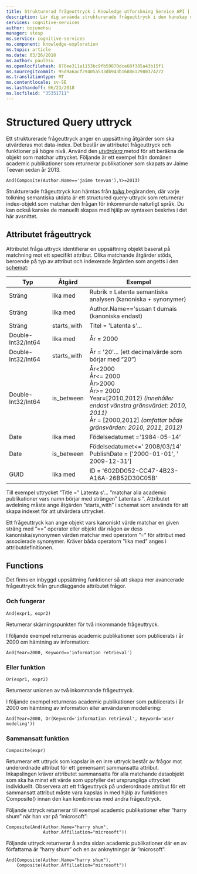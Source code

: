 ```yaml
---
title: Strukturerad frågeuttryck i Knowledge utforskning Service API | Microsoft Docs
description: Lär dig använda strukturerade frågeuttryck i den kunskap utforskning Service (KES) API i kognitiva Services.
services: cognitive-services
author: bojunehsu
manager: stesp
ms.service: cognitive-services
ms.component: knowledge-exploration
ms.topic: article
ms.date: 03/26/2016
ms.author: paulhsu
ms.openlocfilehash: 070ee311a1153bc9fb59870dce68f385a43b15f1
ms.sourcegitcommit: 95d9a6acf29405a533db943b1688612980374272
ms.translationtype: MT
ms.contentlocale: sv-SE
ms.lasthandoff: 06/23/2018
ms.locfileid: "35351711"
---
```

# <a name="structured-query-expression"></a>Structured Query uttryck
Ett strukturerade frågeuttryck anger en uppsättning åtgärder som ska utvärderas mot data-index.  Det består av attributet frågeuttryck och funktioner på högre nivå.  Använd den [ *utvärdera* ](evaluateMethod.md) metod för att beräkna de objekt som matchar uttrycket.  Följande är ett exempel från domänen academic publikationer som returnerar publikationer som skapats av Jaime Teevan sedan år 2013.

`And(Composite(Author.Name=='jaime teevan'),Y>=2013)`

Strukturerade frågeuttryck kan hämtas från [ *tolka* ](interpretMethod.md) begäranden, där varje tolkning semantiska utdata är ett structured query-uttryck som returnerar index-objekt som matchar den frågan för inkommande naturligt språk.  Du kan också kanske de manuellt skapas med hjälp av syntaxen beskrivs i det här avsnittet.

## <a name="attribute-query-expression"></a>Attributet frågeuttryck
Attributet fråga uttryck identifierar en uppsättning objekt baserat på matchning mot ett specifikt attribut.  Olika matchande åtgärder stöds, beroende på typ av attribut och indexerade åtgärden som angetts i den [schemat](SchemaFormat.md):

| Typ | Åtgärd | Exempel |
|------|-------------|------------|
| Sträng | lika med | Rubrik = Latenta semantiska analysen (kanoniska + synonymer) |
| Sträng | lika med | Author.Name=='susan t dumais (kanoniska endast)|
| Sträng | starts_with | Titel = 'Latenta s'... |
| Double-Int32/Int64 | lika med | År = 2000 |
| Double-Int32/Int64 | starts_with | År = '20'... (ett decimalvärde som börjar med ”20”) |
| Double-Int32/Int64 | is_between | År&lt;2000 <br/> År&lt;= 2000 <br/> År&gt;2000 <br/> År&gt;= 2000 <br/> Year=[2010,2012) *(innehåller endast vänstra gränsvärdet: 2010, 2011)* <br/> År = [2000,2012] *(omfattar både gränsvärden: 2010, 2011, 2012)* |
| Date | lika med | Födelsedatumet ='1984-05-14' |
| Date | is_between | Födelsedatumet&lt;=' 2008/03/14' <br/> PublishDate = ['2000-01-01', ' 2009-12-31'] |
| GUID | lika med | ID = '602DD052-CC47-4B23-A16A-26B52D30C05B' |


Till exempel uttrycket ”Title =” Latenta s'... ”matchar alla academic publikationer vars namn börjar med strängen” Latenta s ”.  Attributet avdelning måste ange åtgärden ”starts_with” i schemat som används för att skapa indexet för att utvärdera uttrycket.

Ett frågeuttryck kan ange objekt vars kanoniskt värde matchar en given sträng med ”==” operator eller objekt där någon av dess kanoniska/synonymen värden matchar med operatorn ”=” för attribut med associerade synonymer.  Kräver båda operatorn ”lika med” anges i attributdefinitionen.


## <a name="functions"></a>Functions
Det finns en inbyggd uppsättning funktioner så att skapa mer avancerade frågeuttryck från grundläggande attributet frågor.

### <a name="and-function"></a>Och fungerar
`And(expr1, expr2)`

Returnerar skärningspunkten för två inkommande frågeuttryck.

I följande exempel returneras academic publikationer som publicerats i år 2000 om hämtning av information:

`And(Year=2000, Keyword=='information retrieval')`

### <a name="or-function"></a>Eller funktion
`Or(expr1, expr2)`

Returnerar unionen av två inkommande frågeuttryck.

I följande exempel returneras academic publikationer som publicerats i år 2000 om hämtning av information eller användaren modellering:

`And(Year=2000, Or(Keyword='information retrieval', Keyword='user modeling'))`

### <a name="composite-function"></a>Sammansatt funktion
`Composite(expr)`

Returnerar ett uttryck som kapslar in en inre uttryck består av frågor mot underordnade attribut för ett gemensamt sammansatta attribut.  Inkapslingen kräver attributet sammansatta för alla matchande dataobjekt som ska ha minst ett värde som uppfyller det ursprungliga uttrycket individuellt.  Observera att ett frågeuttryck på underordnade attribut för ett sammansatt attribut måste vara kapslas in med hjälp av funktionen Composite() innan den kan kombineras med andra frågeuttryck.

Följande uttryck returnerar till exempel academic publikationer efter ”harry shum” när han var på ”microsoft”:

```
Composite(And(Author.Name="harry shum", 
              Author.Affiliation="microsoft"))
```

Följande uttryck returnerar å andra sidan academic publikationer där en av författarna är ”harry shum” och en av anknytningar är ”microsoft”:

```
And(Composite(Author.Name="harry shum"), 
    Composite(Author.Affiliation="microsoft"))
```

